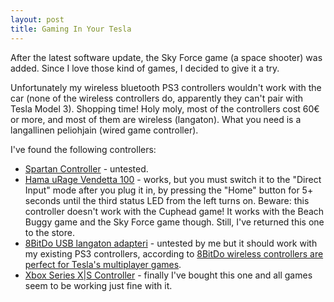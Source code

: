 ```yaml
---
layout: post
title: Gaming In Your Tesla
---
```


After the latest software update, the Sky Force game (a space shooter) was added. Since I love
those kind of games, I decided to give it a try.

Unfortunately my wireless bluetooth PS3 controllers wouldn't work with the car
(none of the wireless controllers do, apparently they can't pair with Tesla Model 3).
Shopping time! Holy moly, most of the controllers cost 60€ or more, and most of
them are wireless (langaton). What you need is a langallinen peliohjain (wired game controller).

I've found the following controllers:

* [Spartan Controller](https://www.prisma.fi/fi/prisma/peliohjain-ps3-pc-spartan-langallinen) -
  untested.
* [Hama uRage Vendetta 100](https://www.prisma.fi/fi/prisma/hama-urage-vendetta-100-usb-pc-peliohjain) -
  works, but you must switch it to the "Direct Input" mode after you plug it in, by pressing the "Home" button
  for 5+ seconds until the third status LED from the left turns on. Beware: this controller
  doesn't work with the Cuphead game! It works with the Beach Buggy game and the Sky Force game though.
  Still, I've returned this one to the store.
* [8BitDo USB langaton adapteri](https://www.prisma.fi/fi/prisma/8bitdo-usb-langaton-adapteri) -
  untested by me but it should work with my existing PS3 controllers,
  according to [8BitDo wireless controllers are perfect for Tesla's multiplayer games](https://www.reddit.com/r/TeslaModel3/comments/dxtea4/8bitdo_wireless_controllers_are_perfect_for/).
* [Xbox Series X|S Controller](https://www.power.fi/pelaaminen/xbox/xbox-ohjaimet/pdp-gaming-wired-controller-xbox-series-xxbox-one-peliohjain-valkoinen/p-1185152/) -
  finally I've bought this one and all games seem to be working just fine with it.
